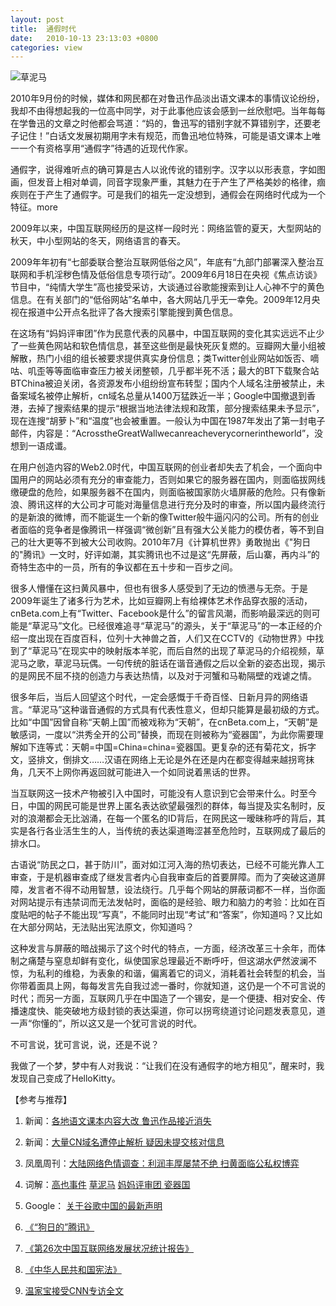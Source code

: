 ```yaml
---
layout: post
title:  通假时代
date:   2010-10-13 23:13:03 +0800
categories: view
---
```


![草泥马](https://c2.staticflickr.com/4/3822/14118241257_8839be6ba8_b.jpg)

2010年9月份的时候，媒体和网民都在对鲁迅作品淡出语文课本的事情议论纷纷，我却不由得想起我的一位高中同学，对于此事他应该会感到一丝欣慰吧。当年每每在学鲁迅的文章之时他都会骂道：“妈的，鲁迅写的错别字就不算错别字，还要老子记住！”白话文发展初期用字未有规范，而鲁迅地位特殊，可能是语文课本上唯一一个有资格享用“通假字”待遇的近现代作家。

通假字，说得难听点的确可算是古人以讹传讹的错别字。汉字以以形表意，字如图画，但发音上相对单调，同音字现象严重，其魅力在于产生了严格美妙的格律，痼疾则在于产生了通假字。可是我们的祖先一定没想到，通假会在网络时代成为一个特征。more

2009年以来，中国互联网经历的是这样一段时光：网络监管的夏天，大型网站的秋天，中小型网站的冬天，网络语言的春天。

2009年年初有“七部委联合整治互联网低俗之风”，年底有“九部门部署深入整治互联网和手机淫秽色情及低俗信息专项行动”。2009年6月18日在央视《焦点访谈》节目中，“纯情大学生”高也接受采访，大谈通过谷歌能搜索到让人心神不宁的黄色信息。在有关部门的“低俗网站”名单中，各大网站几乎无一幸免。2009年12月央视在报道中公开点名批评了各大搜索引擎能搜到黄色信息。

在这场有“妈妈评审团”作为民意代表的风暴中，中国互联网的变化其实远远不止少了一些黄色网站和软色情信息，甚至这些倒是最快死灰复燃的。豆瓣网大量小组被解散，热门小组的组长被要求提供真实身份信息；类Twitter创业网站如饭否、嘀咕、叽歪等等面临审查压力被关闭整顿，几乎都半死不活；最大的BT下载聚合站BTChina被迫关闭，各资源发布小组纷纷宣布转型；国内个人域名注册被禁止，未备案域名被停止解析，cn域名总量从1400万猛跌近一半；Google中国撤退到香港，去掉了搜索结果的提示“根据当地法律法规和政策，部分搜索结果未予显示”，现在连搜“胡萝卜”和“温度”也会被重置。一般认为中国在1987年发出了第一封电子邮件，内容是：“AcrosstheGreatWallwecanreacheverycornerintheworld”，没想到一语成谶。

在用户创造内容的Web2.0时代，中国互联网的创业者却失去了机会，一个面向中国用户的网站必须有充分的审查能力，否则如果它的服务器在国内，则面临拔网线缴硬盘的危险，如果服务器不在国内，则面临被国家防火墙屏蔽的危险。只有像新浪、腾讯这样的大公司才可能对海量信息进行充分及时的审查，所以国内最终流行的是新浪的微博，而不能诞生一个新的像Twitter般牛逼闪闪的公司。所有的创业者面临的竞争者是像腾讯一样强调“微创新”且有强大公关能力的模仿者，等不到自己的壮大更等不到被大公司收购。2010年7月《计算机世界》勇敢抛出《"狗日的"腾讯》一文时，好评如潮，其实腾讯也不过是这“先屏蔽，后山寨，再内斗”的奇特生态中的一员，所有的争议都在五十步和一百步之间。

很多人懵懂在这扫黄风暴中，但也有很多人感受到了无边的愤懑与无奈。于是2009年诞生了诸多行为艺术，比如豆瓣网上有给裸体艺术作品穿衣服的活动，cnBeta.com上有“Twitter、Facebook是什么”的留言风潮，而影响最深远的则可能是“草泥马”文化。已经很难追寻“草泥马”的源头，关于“草泥马”的一本正经的介绍一度出现在百度百科，位列十大神兽之首，人们又在CCTV的《动物世界》中找到了“草泥马”在现实中的映射版本羊驼，而后自然的出现了草泥马的介绍视频，草泥马之歌，草泥马玩偶。一句传统的脏话在谐音通假之后以全新的姿态出现，揭示的是网民不屈不挠的创造力与表达热情，以及对于河蟹和马勒隔壁的戏谑之情。

很多年后，当后人回望这个时代，一定会感慨于千奇百怪、日新月异的网络语言。“草泥马”这种谐音通假的方式具有代表性意义，但却只能算是最初级的方式。比如“中国”因曾自称“天朝上国”而被戏称为“天朝”，在cnBeta.com上，“天朝”是敏感词，一度以“洪秀全开的公司”替换，而现在则被称为“瓷器国”，为此你需要理解如下连等式：天朝=中国=China=china=瓷器国。更复杂的还有菊花文，拆字文，竖排文，倒排文……汉语在网络上无论是外在还是内在都变得越来越拐弯抹角，几天不上网你再返回就可能进入一个如同说着黑话的世界。

当互联网这一技术产物被引入中国时，可能没有人意识到它会带来什么。时至今日，中国的网民可能是世界上匿名表达欲望最强烈的群体，每当提及实名制时，反对的浪潮都会无比汹涌，在每一个匿名的ID背后，在网民这一暧昧称呼的背后，其实是各行各业活生生的人，当传统的表达渠道晦涩甚至危险时，互联网成了最后的排水口。

古语说“防民之口，甚于防川”，面对如江河入海的热切表达，已经不可能光靠人工审查，于是机器审查成了继发言者内心自我审查后的首要屏障。而为了突破这道屏障，发言者不得不动用智慧，设法绕行。几乎每个网站的屏蔽词都不一样，当你面对网站提示有违禁词而无法发帖时，面临的是经验、眼力和脑力的考验：比如在百度贴吧的帖子不能出现“写真”，不能同时出现“考试”和“答案”，你知道吗？又比如在大部分网站，无法贴出宪法原文，你知道吗？

这种发言与屏蔽的暗战揭示了这个时代的特点，一方面，经济改革三十余年，而体制之痛楚与窒息却鲜有变化，纵使国家总理最近不断呼吁，但这湖水俨然波澜不惊，为私利的维稳，为表象的和谐，偏离着它的词义，消耗着社会转型的机会，当你带着面具上网，每每发言先自我过滤一番时，你就知道，这仍是一个不可言说的时代；而另一方面，互联网几乎在中国造了一个锡安，是一个便捷、相对安全、传播速度快、能突破地方级封锁的表达渠道，你可以拐弯绕道讨论问题发表意见，道一声“你懂的”，所以这又是一个犹可言说的时代。

不可言说，犹可言说，说，还是不说？

我做了一个梦，梦中有人对我说：“让我们在没有通假字的地方相见”，醒来时，我发现自己变成了HelloKitty。

【参考与推荐】

1.  新闻：[各地语文课本内容大改 鲁迅作品接近消失](http://news.163.com/10/0908/09/6G2279CL0001124J.html)

2.  新闻：[大量CN域名遭停止解析 疑因未提交核对信息](http://tech.qq.com/a/20100830/000301.htm)

3.  凤凰周刊：[大陆网络色情调查：利润丰厚屡禁不绝 扫黄面临公私权博弈](http://news.ifeng.com/opinion/meiti/ph/detail_2010_09/09/2471705_0.shtml)

4.  词解：[高也事件](http://zh.wikipedia.org/zh-cn/%E9%AB%98%E4%B9%9F%E4%BA%8B%E4%BB%B6) [草泥马](http://zh.wikipedia.org/zh-cn/%E8%8D%89%E6%B3%A5%E9%A9%AC) [妈妈评审团 ](http://baike.baidu.com/view/3112854.htm)[瓷器国](http://cn.bing.com/search?FORM=IEFM1&amp;q=%E7%93%B7%E5%99%A8%E5%9B%BD)

5. Google： [关于谷歌中国的最新声明](http://www.google.com/press/new-approach-to-china/update.html)

6.  [《“狗日的”腾讯》](http://tech.sina.com.cn/i/2010-07-24/20434467150.shtml)

7.  [《第26次中国互联网络发展状况统计报告》](http://tech.qq.com/zt2010/cnnic26/)

8.  [《中华人民共和国宪法》](http://www.gov.cn/gongbao/content/2004/content_62714.htm)

9.  [温家宝接受CNN专访全文](http://yyyyiiii.blogspot.com/2010/10/cnn-zakaria-2010103.html)
